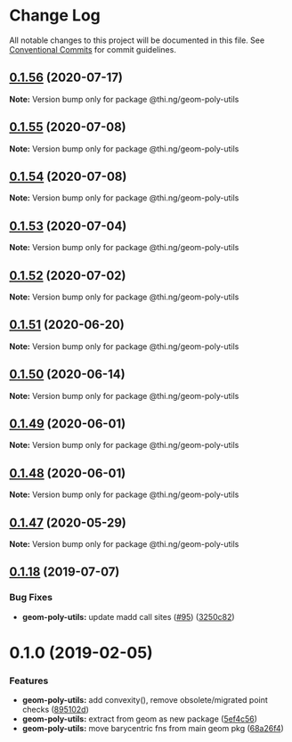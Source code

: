 # Change Log

All notable changes to this project will be documented in this file.
See [Conventional Commits](https://conventionalcommits.org) for commit guidelines.

## [0.1.56](https://github.com/thi-ng/umbrella/compare/@thi.ng/geom-poly-utils@0.1.55...@thi.ng/geom-poly-utils@0.1.56) (2020-07-17)

**Note:** Version bump only for package @thi.ng/geom-poly-utils





## [0.1.55](https://github.com/thi-ng/umbrella/compare/@thi.ng/geom-poly-utils@0.1.54...@thi.ng/geom-poly-utils@0.1.55) (2020-07-08)

**Note:** Version bump only for package @thi.ng/geom-poly-utils





## [0.1.54](https://github.com/thi-ng/umbrella/compare/@thi.ng/geom-poly-utils@0.1.53...@thi.ng/geom-poly-utils@0.1.54) (2020-07-08)

**Note:** Version bump only for package @thi.ng/geom-poly-utils





## [0.1.53](https://github.com/thi-ng/umbrella/compare/@thi.ng/geom-poly-utils@0.1.52...@thi.ng/geom-poly-utils@0.1.53) (2020-07-04)

**Note:** Version bump only for package @thi.ng/geom-poly-utils





## [0.1.52](https://github.com/thi-ng/umbrella/compare/@thi.ng/geom-poly-utils@0.1.51...@thi.ng/geom-poly-utils@0.1.52) (2020-07-02)

**Note:** Version bump only for package @thi.ng/geom-poly-utils





## [0.1.51](https://github.com/thi-ng/umbrella/compare/@thi.ng/geom-poly-utils@0.1.50...@thi.ng/geom-poly-utils@0.1.51) (2020-06-20)

**Note:** Version bump only for package @thi.ng/geom-poly-utils





## [0.1.50](https://github.com/thi-ng/umbrella/compare/@thi.ng/geom-poly-utils@0.1.49...@thi.ng/geom-poly-utils@0.1.50) (2020-06-14)

**Note:** Version bump only for package @thi.ng/geom-poly-utils





## [0.1.49](https://github.com/thi-ng/umbrella/compare/@thi.ng/geom-poly-utils@0.1.48...@thi.ng/geom-poly-utils@0.1.49) (2020-06-01)

**Note:** Version bump only for package @thi.ng/geom-poly-utils





## [0.1.48](https://github.com/thi-ng/umbrella/compare/@thi.ng/geom-poly-utils@0.1.47...@thi.ng/geom-poly-utils@0.1.48) (2020-06-01)

**Note:** Version bump only for package @thi.ng/geom-poly-utils





## [0.1.47](https://github.com/thi-ng/umbrella/compare/@thi.ng/geom-poly-utils@0.1.46...@thi.ng/geom-poly-utils@0.1.47) (2020-05-29)

**Note:** Version bump only for package @thi.ng/geom-poly-utils





## [0.1.18](https://github.com/thi-ng/umbrella/compare/@thi.ng/geom-poly-utils@0.1.17...@thi.ng/geom-poly-utils@0.1.18) (2019-07-07)

### Bug Fixes

* **geom-poly-utils:** update madd call sites ([#95](https://github.com/thi-ng/umbrella/issues/95)) ([3250c82](https://github.com/thi-ng/umbrella/commit/3250c82))

# 0.1.0 (2019-02-05)

### Features

* **geom-poly-utils:** add convexity(), remove obsolete/migrated point checks ([895102d](https://github.com/thi-ng/umbrella/commit/895102d))
* **geom-poly-utils:** extract from geom as new package ([5ef4c56](https://github.com/thi-ng/umbrella/commit/5ef4c56))
* **geom-poly-utils:** move barycentric fns from main geom pkg ([68a26f4](https://github.com/thi-ng/umbrella/commit/68a26f4))
